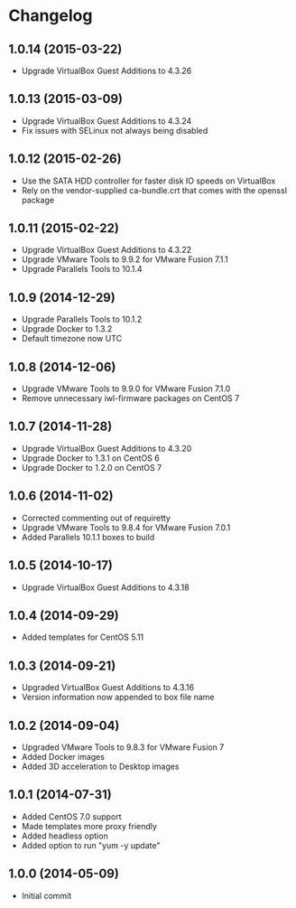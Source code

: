 # Changelog

## 1.0.14 (2015-03-22)

* Upgrade VirtualBox Guest Additions to 4.3.26

## 1.0.13 (2015-03-09)

* Upgrade VirtualBox Guest Additions to 4.3.24
* Fix issues with SELinux not always being disabled

## 1.0.12 (2015-02-26)

* Use the SATA HDD controller for faster disk IO speeds on VirtualBox
* Rely on the vendor-supplied ca-bundle.crt that comes with the openssl package

## 1.0.11 (2015-02-22)

* Upgrade VirtualBox Guest Additions to 4.3.22
* Upgrade VMware Tools to 9.9.2 for VMware Fusion 7.1.1
* Upgrade Parallels Tools to 10.1.4

## 1.0.9 (2014-12-29)

* Upgrade Parallels Tools to 10.1.2
* Upgrade Docker to 1.3.2
* Default timezone now UTC

## 1.0.8 (2014-12-06)

* Upgrade VMware Tools to 9.9.0 for VMware Fusion 7.1.0
* Remove unnecessary iwl-firmware packages on CentOS 7

## 1.0.7 (2014-11-28)

* Upgrade VirtualBox Guest Additions to 4.3.20
* Upgrade Docker to 1.3.1 on CentOS 6
* Upgrade Docker to 1.2.0 on CentOS 7

## 1.0.6 (2014-11-02)

* Corrected commenting out of requiretty
* Upgrade VMware Tools to 9.8.4 for VMware Fusion 7.0.1
* Added Parallels 10.1.1 boxes to build

## 1.0.5 (2014-10-17)

* Upgrade VirtualBox Guest Additions to 4.3.18

## 1.0.4 (2014-09-29)

* Added templates for CentOS 5.11

## 1.0.3 (2014-09-21)

* Upgraded VirtualBox Guest Additions to 4.3.16
* Version information now appended to box file name

## 1.0.2 (2014-09-04)

* Upgraded VMware Tools to 9.8.3 for VMware Fusion 7
* Added Docker images
* Added 3D acceleration to Desktop images

## 1.0.1 (2014-07-31)

* Added CentOS 7.0 support
* Made templates more proxy friendly
* Added headless option
* Added option to run "yum -y update"

## 1.0.0 (2014-05-09)

* Initial commit
